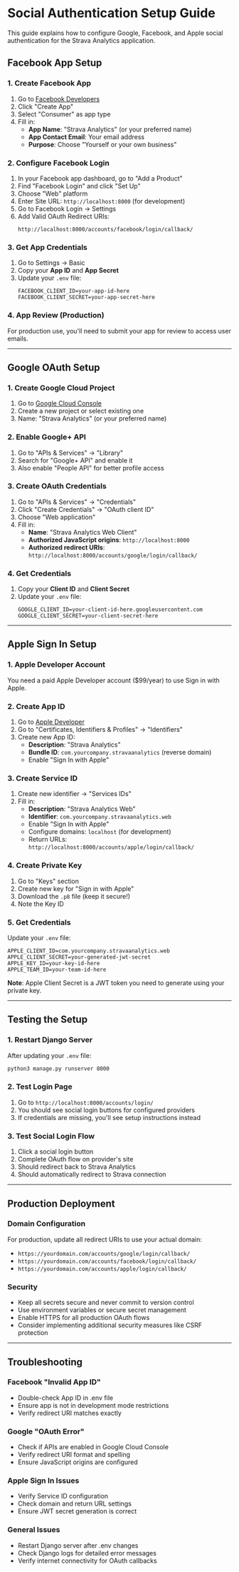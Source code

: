 # Social Authentication Setup Guide

This guide explains how to configure Google, Facebook, and Apple social authentication for the Strava Analytics application.

## Facebook App Setup

### 1. Create Facebook App
1. Go to [Facebook Developers](https://developers.facebook.com/apps/)
2. Click "Create App"
3. Select "Consumer" as app type
4. Fill in:
   - **App Name**: "Strava Analytics" (or your preferred name)
   - **App Contact Email**: Your email address
   - **Purpose**: Choose "Yourself or your own business"

### 2. Configure Facebook Login
1. In your Facebook app dashboard, go to "Add a Product"
2. Find "Facebook Login" and click "Set Up"
3. Choose "Web" platform
4. Enter Site URL: `http://localhost:8000` (for development)
5. Go to Facebook Login → Settings
6. Add Valid OAuth Redirect URIs:
   ```
   http://localhost:8000/accounts/facebook/login/callback/
   ```

### 3. Get App Credentials
1. Go to Settings → Basic
2. Copy your **App ID** and **App Secret**
3. Update your `.env` file:
   ```
   FACEBOOK_CLIENT_ID=your-app-id-here
   FACEBOOK_CLIENT_SECRET=your-app-secret-here
   ```

### 4. App Review (Production)
For production use, you'll need to submit your app for review to access user emails.

---

## Google OAuth Setup

### 1. Create Google Cloud Project
1. Go to [Google Cloud Console](https://console.cloud.google.com/)
2. Create a new project or select existing one
3. Name: "Strava Analytics" (or your preferred name)

### 2. Enable Google+ API
1. Go to "APIs & Services" → "Library"
2. Search for "Google+ API" and enable it
3. Also enable "People API" for better profile access

### 3. Create OAuth Credentials
1. Go to "APIs & Services" → "Credentials"
2. Click "Create Credentials" → "OAuth client ID"
3. Choose "Web application"
4. Fill in:
   - **Name**: "Strava Analytics Web Client"
   - **Authorized JavaScript origins**: `http://localhost:8000`
   - **Authorized redirect URIs**: `http://localhost:8000/accounts/google/login/callback/`

### 4. Get Credentials
1. Copy your **Client ID** and **Client Secret**
2. Update your `.env` file:
   ```
   GOOGLE_CLIENT_ID=your-client-id-here.googleusercontent.com
   GOOGLE_CLIENT_SECRET=your-client-secret-here
   ```

---

## Apple Sign In Setup

### 1. Apple Developer Account
You need a paid Apple Developer account ($99/year) to use Sign in with Apple.

### 2. Create App ID
1. Go to [Apple Developer](https://developer.apple.com/account/)
2. Go to "Certificates, Identifiers & Profiles" → "Identifiers"
3. Create new App ID:
   - **Description**: "Strava Analytics"
   - **Bundle ID**: `com.yourcompany.stravaanalytics` (reverse domain)
   - Enable "Sign In with Apple"

### 3. Create Service ID
1. Create new identifier → "Services IDs"
2. Fill in:
   - **Description**: "Strava Analytics Web"
   - **Identifier**: `com.yourcompany.stravaanalytics.web`
   - Enable "Sign In with Apple"
   - Configure domains: `localhost` (for development)
   - Return URLs: `http://localhost:8000/accounts/apple/login/callback/`

### 4. Create Private Key
1. Go to "Keys" section
2. Create new key for "Sign in with Apple"
3. Download the `.p8` file (keep it secure!)
4. Note the Key ID

### 5. Get Credentials
Update your `.env` file:
```
APPLE_CLIENT_ID=com.yourcompany.stravaanalytics.web
APPLE_CLIENT_SECRET=your-generated-jwt-secret
APPLE_KEY_ID=your-key-id-here
APPLE_TEAM_ID=your-team-id-here
```

**Note**: Apple Client Secret is a JWT token you need to generate using your private key.

---

## Testing the Setup

### 1. Restart Django Server
After updating your `.env` file:
```bash
python3 manage.py runserver 8000
```

### 2. Test Login Page
1. Go to `http://localhost:8000/accounts/login/`
2. You should see social login buttons for configured providers
3. If credentials are missing, you'll see setup instructions instead

### 3. Test Social Login Flow
1. Click a social login button
2. Complete OAuth flow on provider's site
3. Should redirect back to Strava Analytics
4. Should automatically redirect to Strava connection

---

## Production Deployment

### Domain Configuration
For production, update all redirect URIs to use your actual domain:
- `https://yourdomain.com/accounts/google/login/callback/`
- `https://yourdomain.com/accounts/facebook/login/callback/`
- `https://yourdomain.com/accounts/apple/login/callback/`

### Security
- Keep all secrets secure and never commit to version control
- Use environment variables or secure secret management
- Enable HTTPS for all production OAuth flows
- Consider implementing additional security measures like CSRF protection

---

## Troubleshooting

### Facebook "Invalid App ID"
- Double-check App ID in .env file
- Ensure app is not in development mode restrictions
- Verify redirect URI matches exactly

### Google "OAuth Error"
- Check if APIs are enabled in Google Cloud Console
- Verify redirect URI format and spelling
- Ensure JavaScript origins are configured

### Apple Sign In Issues
- Verify Service ID configuration
- Check domain and return URL settings
- Ensure JWT secret generation is correct

### General Issues
- Restart Django server after .env changes
- Check Django logs for detailed error messages
- Verify internet connectivity for OAuth callbacks